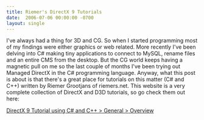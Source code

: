 ```yaml
---
title: Riemer's DirectX 9 Tutorials
date:  2006-07-06 00:00:00 -0700
layout: single
---
```


I've always had a thing for 3D and CG. So when I started programming most of my findings were either graphics or web related. More recently I've been delving into C# making tiny applications to connect to MySQL, rename files and an entire CMS from the desktop. But the CG world keeps having a magnetic pull on me so the last couple of months I've been trying out Managed DirectX in the C# programming language. Anyway, what this post is about is that there's a great place for tutorials on this matter (C# and C++) written by Riemer Grootjans of riemers.net. This website is a very complete collection of DirectX and D3D tutorials, so go check them out here:

[DirectX 9 Tutorial using C# and C++ > General > Overview](https://web.archive.org/web/20080124174218/http://www.riemers.net/)
